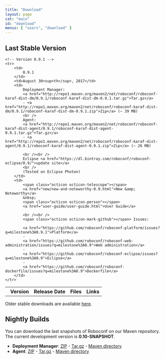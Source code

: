 ```yaml
---
title: "Download"
layout: page
cat: "main"
id: "download"
menus: [ "users", "download" ]
---
```


## Last Stable Version

<table id="download-table">
	<tr>
		<th><span class="octicon octicon-pin"></span> &nbsp; Version</th>
		<th>Release Date</th>
		<th>Files</th>
		<th>Links</th>
	</tr>
	
	<!-- Version 0.9.1 -->
	<tr>
		<td>
			0.9.1
		</td>
		<td>August 30<sup>th</sup>, 2017</td>
		<td>
			Deployment Manager: 
			<a href="http://repo1.maven.org/maven2/net/roboconf/roboconf-karaf-dist-dm/0.9.1/roboconf-karaf-dist-dm-0.9.1.tar.gz">Tar.gz</a>
			- <a href="http://repo1.maven.org/maven2/net/roboconf/roboconf-karaf-dist-dm/0.9.1/roboconf-karaf-dist-dm-0.9.1.zip">Zip</a> (~ 39 MB)
			<br />
			Agent: 
			<a href="http://repo1.maven.org/maven2/net/roboconf/roboconf-karaf-dist-agent/0.9.1/roboconf-karaf-dist-agent-0.9.1.tar.gz">Tar.gz</a>
			- <a href="http://repo1.maven.org/maven2/net/roboconf/roboconf-karaf-dist-agent/0.9.1/roboconf-karaf-dist-agent-0.9.1.zip">Zip</a> (~ 26 MB)

			<br /><br />
			Eclipse <a href="https://dl.bintray.com/roboconf/roboconf-eclipse/0.9/">update site</a>
			<br />
			(Tested on Eclipse Photon)
		</td>
		<td>
			<span class="octicon octicon-telescope"></span>
			<a href="new/new-and-noteworthy-0.9.html">New &amp; Noteworthy</a>
			&nbsp;
			<span class="octicon octicon-person"></span>
			<a href="user-guide/user-guide.html">User Guide</a>
			
			<br /><br />
			<span class="octicon octicon-mark-github"></span> Issues: 
			
			<a href="https://github.com/roboconf/roboconf-platform/issues?q=milestone%3A0.9.1">Platform</a>
			-
			<a href="https://github.com/roboconf/roboconf-web-administration/issues?q=milestone%3A0.9">Web administration</a>
			-
			<a href="https://github.com/roboconf/roboconf-eclipse/issues?q=milestone%3A0.9">Eclipse</a>
			-
			<a href="https://github.com/roboconf/roboconf-dockerfile/issues?q=milestone%3A0.9">Dockerfile</a>
		</td>
	</tr>
</table>

Older stable downloads are available [here](older-downloads.html).


## Nightly Builds

You can download the last snapshots of Roboconf on our Maven repository.  
The current development version is **0.10-SNAPSHOT**.

* **Deployment Manager**: [ZIP](https://oss.sonatype.org/service/local/artifact/maven/redirect?g=net.roboconf&r=snapshots&a=roboconf-karaf-dist-dm&v=LATEST&p=zip) - [Tar.gz](https://oss.sonatype.org/service/local/artifact/maven/redirect?g=net.roboconf&r=snapshots&a=roboconf-karaf-dist-dm&v=LATEST&p=tar.gz) - [Maven directory](https://oss.sonatype.org/content/repositories/snapshots/net/roboconf/roboconf-karaf-dist-dm)
* **Agent**: [ZIP](https://oss.sonatype.org/service/local/artifact/maven/redirect?g=net.roboconf&r=snapshots&a=roboconf-karaf-dist-agent&v=LATEST&p=zip) - [Tar.gz](https://oss.sonatype.org/service/local/artifact/maven/redirect?g=net.roboconf&r=snapshots&a=roboconf-karaf-dist-agent&v=LATEST&p=tar.gz) - [Maven directory](https://oss.sonatype.org/content/repositories/snapshots/net/roboconf/roboconf-karaf-dist-agent)
